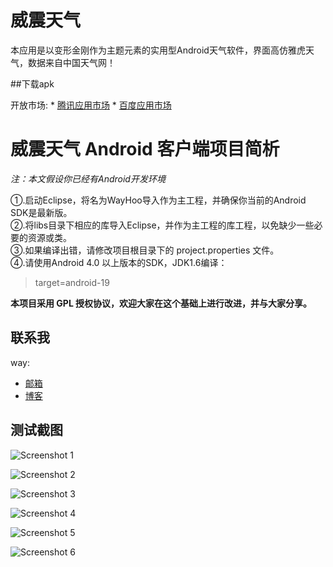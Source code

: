 威震天气
======

本应用是以变形金刚作为主题元素的实用型Android天气软件，界面高仿雅虎天气，数据来自中国天气网！

##下载apk

开放市场:
	* [腾讯应用市场](http://sj.qq.com/myapp/detail.htm?apkName=com.way.yahoo "应用宝")
	* [百度应用市场](http://sj.qq.com/myapp/detail.htm?apkName=com.way.yahoo "百度手机助手")

# **威震天气 Android 客户端项目简析** #

*注：本文假设你已经有Android开发环境*

①.启动Eclipse，将名为WayHoo导入作为主工程，并确保你当前的Android SDK是最新版。<br>
②.将libs目录下相应的库导入Eclipse，并作为主工程的库工程，以免缺少一些必要的资源或类。<br>
③.如果编译出错，请修改项目根目录下的 project.properties 文件。<br>
④.请使用Android 4.0 以上版本的SDK，JDK1.6编译：

> target=android-19

**本项目采用 GPL 授权协议，欢迎大家在这个基础上进行改进，并与大家分享。**

## 联系我

way:
  * [邮箱](mailto:way.ping.li@gmail.com "给我发邮件")
  * [博客](http://blog.csdn.net/way_ping_li "CSDN博客")


## 测试截图

![Screenshot 1](http://git.oschina.net/way/WayHoo/raw/master/screenshots/1.png "Screenshot 1")

![Screenshot 2](http://git.oschina.net/way/WayHoo/raw/master/screenshots/2.png "Screenshot 2")

![Screenshot 3](http://git.oschina.net/way/WayHoo/raw/master/screenshots/3.png "Screenshot 3")

![Screenshot 4](http://git.oschina.net/way/WayHoo/raw/master/screenshots/4.png "Screenshot 4")

![Screenshot 5](http://git.oschina.net/way/WayHoo/raw/master/screenshots/5.png "Screenshot 5")

![Screenshot 6](http://git.oschina.net/way/WayHoo/raw/master/screenshots/6.png "Screenshot 6")